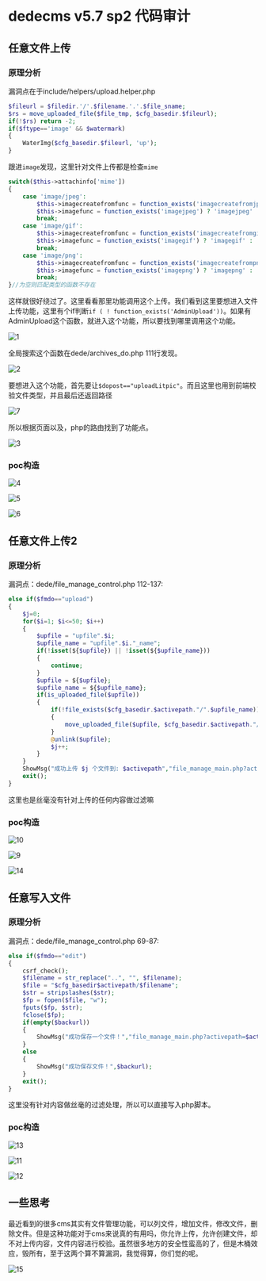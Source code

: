 # dedecms v5.7 sp2 代码审计

## 任意文件上传

### 原理分析

漏洞点在于include/helpers/upload.helper.php

```php
$fileurl = $filedir.'/'.$filename.'.'.$file_sname;
$rs = move_uploaded_file($file_tmp, $cfg_basedir.$fileurl);
if(!$rs) return -2;
if($ftype=='image' && $watermark)
{
    WaterImg($cfg_basedir.$fileurl, 'up');
}
```

跟进`image`发现，这里针对文件上传都是检查`mime`

```php
switch($this->attachinfo['mime'])
{
    case 'image/jpeg':
        $this->imagecreatefromfunc = function_exists('imagecreatefromjpeg') ? 'imagecreatefromjpeg' : '';
        $this->imagefunc = function_exists('imagejpeg') ? 'imagejpeg' : '';
        break;
    case 'image/gif':
        $this->imagecreatefromfunc = function_exists('imagecreatefromgif') ? 'imagecreatefromgif' : '';
        $this->imagefunc = function_exists('imagegif') ? 'imagegif' : '';
        break;
    case 'image/png':
        $this->imagecreatefromfunc = function_exists('imagecreatefrompng') ? 'imagecreatefrompng' : '';
        $this->imagefunc = function_exists('imagepng') ? 'imagepng' : '';
        break;
}//为空则匹配类型的函数不存在
```

这样就很好绕过了。这里看看那里功能调用这个上传。我们看到这里要想进入文件上传功能，这里有个if判断`if ( ! function_exists('AdminUpload'))`。如果有AdminUpload这个函数，就进入这个功能，所以要找到哪里调用这个功能。

![1](pic/1.png)

全局搜索这个函数在dede/archives_do.php 111行发现。

![2](pic/2.png)

要想进入这个功能，首先要让`$dopost=="uploadLitpic"`。而且这里也用到前端校验文件类型，并且最后还返回路径

![7](pic/7.png)

所以根据页面以及，php的路由找到了功能点。

![3](pic/3.png)

### poc构造

![4](pic/4.png)

![5](pic/5.png)

![6](pic/6.png)



## 任意文件上传2

### 原理分析

漏洞点：dede/file_manage_control.php 112-137:

```php
else if($fmdo=="upload")
{
    $j=0;
    for($i=1; $i<=50; $i++)
    {
        $upfile = "upfile".$i;
        $upfile_name = "upfile".$i."_name";
        if(!isset(${$upfile}) || !isset(${$upfile_name}))
        {
            continue;
        }
        $upfile = ${$upfile};
        $upfile_name = ${$upfile_name};
        if(is_uploaded_file($upfile))
        {
            if(!file_exists($cfg_basedir.$activepath."/".$upfile_name))
            {
                move_uploaded_file($upfile, $cfg_basedir.$activepath."/".$upfile_name);
            }
            @unlink($upfile);
            $j++;
        }
    }
    ShowMsg("成功上传 $j 个文件到: $activepath","file_manage_main.php?activepath=$activepath");
    exit();
}
```

这里也是丝毫没有针对上传的任何内容做过滤嘛

### poc构造

![10](pic/10.png)

![9](pic/9.png)

![14](pic/14.png)

## 任意写入文件

### 原理分析

漏洞点：dede/file_manage_control.php 69-87:

```php
else if($fmdo=="edit")
{
    csrf_check();
    $filename = str_replace("..", "", $filename);
    $file = "$cfg_basedir$activepath/$filename";
    $str = stripslashes($str);
    $fp = fopen($file, "w");
    fputs($fp, $str);
    fclose($fp);
    if(empty($backurl))
    {
        ShowMsg("成功保存一个文件！","file_manage_main.php?activepath=$activepath");
    }
    else
    {
        ShowMsg("成功保存文件！",$backurl);
    }
    exit();
}
```

这里没有针对内容做丝毫的过滤处理，所以可以直接写入php脚本。

### poc构造

![13](pic/13.png)

![11](pic/11.png)

![12](pic/12.png)

## 一些思考

最近看到的很多cms其实有文件管理功能，可以列文件，增加文件，修改文件，删除文件。但是这种功能对于cms来说真的有用吗，你允许上传，允许创建文件，却不对上传内容，文件内容进行校验。虽然很多地方的安全性蛮高的了，但是木桶效应，毁所有，至于这两个算不算漏洞，我觉得算，你们觉的呢。

![15](pic/15.png)